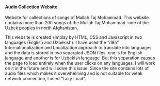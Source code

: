 #### Audio Collection Website
Website for collections of songs of Mullah Taj Mohammad. This website contains more than 200 songs of the Mullah Taj Mohammad -one of the Uzbek peoples in north Afghanistan. 

This website is created simplay by HTML, CSS and Javascript in two languages (English and Uzbekish). I have used the “i18n” Internationalization and Localization approach to translate into languages and the data is stored in two separated JSON files, one is for English language and another is for Uzbekish language. But this separation causes the page to load entirely when the user clicks on any languages. I will work on it in the future and will solve this issue. Since the site contains lots of audio files which makes it overwhelming and is not suitable for weak network connection, I used “Lazy Load”.
